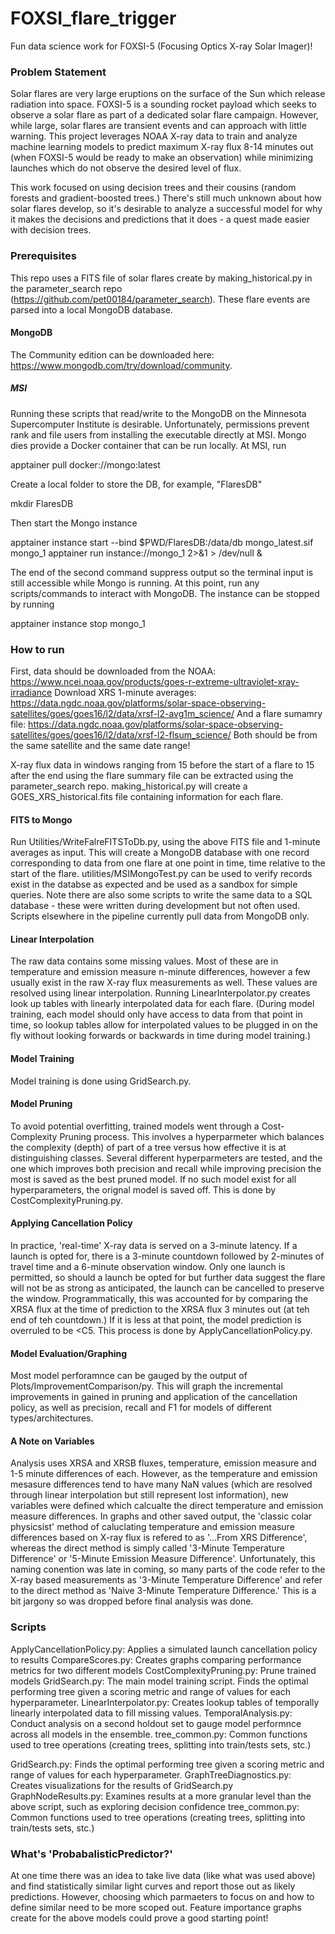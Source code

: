 # FOXSI_flare_trigger
Fun data science work for FOXSI-5 (Focusing Optics X-ray Solar Imager)!

### Problem Statement

Solar flares are very large eruptions on the surface of the Sun which release radiation into space. FOXSI-5 is a sounding rocket payload which seeks to observe a solar flare as part of a dedicated solar flare campaign. However, while large, solar flares are transient events and can approach with little warning. This project leverages NOAA X-ray data to train and analyze machine learning models to predict maximum X-ray flux 8-14 minutes out (when FOXSI-5 would be ready to make an observation) while minimizing launches which do not observe the desired level of flux.

This work focused on using decision trees and their cousins (random forests and gradient-boosted trees.) There's still much unknown about how solar flares develop, so it's desirable to analyze a successful model for why it makes the decisions and predictions that it does - a quest made easier with decision trees. 

### Prerequisites

This repo uses a FITS file of solar flares create by making_historical.py in the parameter_search repo (https://github.com/pet00184/parameter_search). These flare events are parsed into a local MongoDB database.

#### MongoDB
The Community edition can be downloaded here: https://www.mongodb.com/try/download/community.

##### MSI
Running these scripts that read/write to the MongoDB on the Minnesota Supercomputer Institute is desirable. Unfortunately, permissions prevent rank and file users from installing the executable directly at MSI. Mongo dies provide a Docker container that can be run locally. At MSI, run

apptainer pull docker://mongo:latest

Create a local folder to store the DB, for example, "FlaresDB"

mkdir FlaresDB

Then start the Mongo instance

apptainer instance start --bind $PWD/FlaresDB:/data/db mongo_latest.sif mongo_1
apptainer run instance://mongo_1 2>&1 > /dev/null &

The end of the second command suppress output so the terminal input is still accessible while Mongo is running. At this point, run any scripts/commands to interact with MongoDB. The instance can be stopped by running

apptainer instance stop mongo_1

### How to run

First, data should be downloaded from the NOAA: https://www.ncei.noaa.gov/products/goes-r-extreme-ultraviolet-xray-irradiance
Download XRS 1-minute averages: https://data.ngdc.noaa.gov/platforms/solar-space-observing-satellites/goes/goes16/l2/data/xrsf-l2-avg1m_science/
And a flare sumamry file: https://data.ngdc.noaa.gov/platforms/solar-space-observing-satellites/goes/goes16/l2/data/xrsf-l2-flsum_science/
Both should be from the same satellite and the same date range!

X-ray flux data in windows ranging from 15 before the start of a flare to 15 after the end using the flare summary file can be extracted using the parameter_search repo. making_historical.py will create a GOES_XRS_historical.fits file containing information for each flare.

#### FITS to Mongo

Run Utilities/WriteFalreFITSToDb.py, using the above FITS file and 1-minute averages as input. This will create a MongoDB database with one record corresponding to data from one flare at one point in time, time relative to the start of the flare. utilities/MSIMongoTest.py can be used to verify records exist in the databse as expected and be used as a sandbox for simple queries. Note there are also some scripts to write the same data to a SQL database - these were written during development but not often used. Scripts elsewhere in the pipeline currently pull data from MongoDB only.

#### Linear Interpolation

The raw data contains some missing values. Most of these are in temperature and emission measure n-minute differences, however a few usually exist in the raw X-ray flux measurements as well. These values are resolved using linear interpolation. Running LinearInterpolator.py creates look up tables with linearly interpolated data for each flare. (During model training, each model should only have access to data from that point in time, so lookup tables allow for interpolated values to be plugged in on the fly without looking forwards or backwards in time during model training.)

#### Model Training

Model training is done using GridSearch.py.

#### Model Pruning

To avoid potential overfitting, trained models went through a Cost-Complexity Pruning process. This involves a hyperparmeter which balances the complexity (depth) of part of a tree versus how effective it is at distinguishing classes. Several different hyperparmeters are tested, and the one which improves both precision and recall while improving precision the most is saved as the best pruned model. If no such model exist for all hyperparameters, the orignal model is saved off. This is done by CostComplexityPruning.py.

#### Applying Cancellation Policy

In practice, 'real-time' X-ray data is served on a 3-minute latency. If a launch is opted for, there is a 3-minute countdown followed by 2-minutes of travel time and a 6-minute observation window. Only one launch is permitted, so should a launch be opted for but further data suggest the flare will not be as strong as anticipated, the launch can be cancelled to preserve the window. Programmatically, this was accounted for by comparing the XRSA flux at the time of prediction to the XRSA flux 3 minutes out (at teh end of teh countdown.) If it is less at that point, the model prediction is overruled to be <C5. This process is done by ApplyCancellationPolicy.py.

#### Model Evaluation/Graphing

Most model perforamnce can be gauged by the output of Plots/ImprovementComparison/py. This will graph the incremental improvements in gained in pruning and application of the cancellation policy, as well as precision, recall and F1 for models of different types/architectures.

#### A Note on Variables

Analysis uses XRSA and XRSB fluxes, temperature, emission measure and 1-5 minute differences of each. However, as the temperature and emission mesasure differences tend to have many NaN values (which are resolved through linear interpolation but still represent lost information), new variables were defined which calcualte the direct temperature and emission measure differences. In graphs and other saved output, the 'classic colar physicsist' method of caluclating temperature and emission measure differences based on X-ray flux is refered to as '...From XRS Difference', whereas the direct method is simply called '3-Minute Temperature Difference' or '5-Minute Emission Measure Difference'. Unfortunately, this naming conention was late in coming, so many parts of the code refer to the X-ray based measurements as '3-Minute Temperature Difference' and refer to the direct method as 'Naive 3-Minute Temperature Difference.' This is a bit jargony so was dropped before final analysis was done. 


### Scripts

ApplyCancellationPolicy.py: Applies a simulated launch cancellation policy to results
CompareScores.py: Creates graphs comparing performance metrics for two different models
CostComplexityPruning.py: Prune trained models
GridSearch.py: The main model training script. Finds the optimal performing tree given a scoring metric and range of values for each hyperparameter.
LinearInterpolator.py: Creates lookup tables of temporally linearly interpolated data to fill missing values.
TemporalAnalysis.py: Conduct analysis on a second holdout set to gauge model performnce across all models in the ensemble.
tree_common.py: Common functions used to tree operations (creating trees, splitting into train/tests sets, stc.)



GridSearch.py: Finds the optimal performing tree given a scoring metric and range of values for each hyperparameter.
GraphTreeDiagnostics.py: Creates visualizations for the results of GridSearch.py
GraphNodeResults.py: Examines results at a more granular level than the above script, such as exploring decision confidence
tree_common.py: Common functions used to tree operations (creating trees, splitting into train/tests sets, stc.)

### What's 'ProbabalisticPredictor?'

At one time there was an idea to take live data (like what was used above) and find statistically similar light curves and report those out as likely predictions. However, choosing which parmaeters to focus on and how to define similar need to be more scoped out. Feature importance graphs create for the above models could prove a good starting point!